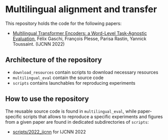 # Multilingual alignment and transfer

This repository holds the code for the following papers:

- [Multilingual Transformer Encoders: a Word-Level Task-Agnostic Evaluation](https://arxiv.org/abs/2207.09076v1), Félix Gaschi, François Plesse, Parisa Rastin, Yannick Toussaint. (IJCNN 2022)

## Architecture of the repository

- `download_resources` contain scripts to download necessary resources
- `multilingual_eval` contain the source code
- `scripts` contains launchables for reproducing experiments

## How to use the repository

The reusable source code is found in `multilingual_eval`, while paper-specific scripts that allows to reproduce a specific experiments and figures from a given paper are found in dedicated subdirectories of `scripts`:

- [scripts/2022_ijcnn](scripts/2022_ijcnn/README.md) for IJCNN 2022
